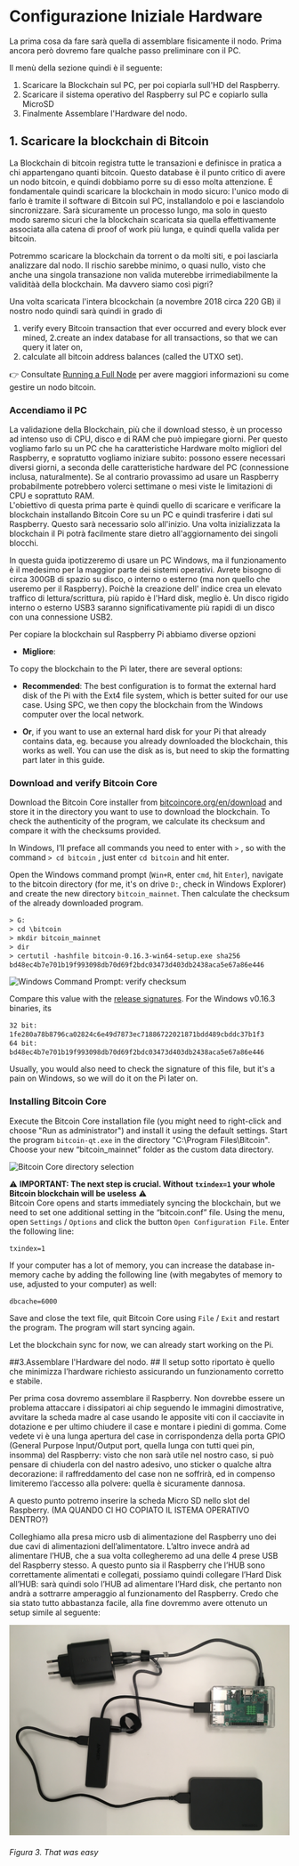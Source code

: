  # Configurazione Iniziale Hardware

La prima cosa da fare sarà quella di assemblare fisicamente il nodo.
Prima ancora però dovremo fare qualche passo preliminare con il PC.

Il menù della sezione quindi è il seguente: 

1. Scaricare la Blockchain sul PC, per poi copiarla sull'HD del Raspberry.
2. Scaricare il sistema operativo del Raspberry sul PC e copiarlo sulla MicroSD
3. Finalmente Assemblare l'Hardware del nodo.



## 1. Scaricare la blockchain di Bitcoin

La Blockchain di bitcoin registra tutte le transazioni e definisce in pratica a chi appartengano quanti bitcoin. Questo database è il punto critico di avere un nodo bitcoin, e quindi dobbiamo porre su di esso molta attenzione. É fondamentale quindi scaricare la blockchain in modo sicuro: l'unico modo di farlo è tramite il software di Bitcoin sul PC, installandolo e poi e lasciandolo sincronizzare. Sarà sicuramente un processo lungo, ma solo in questo modo saremo sicuri che la blockchain scaricata sia quella effettivamente associata alla catena di proof of work più lunga, e quindi quella valida per bitcoin.

Potremmo scaricare la blockchain da torrent o da molti siti, e poi lasciarla analizzare dal nodo. Il rischio sarebbe minimo, o quasi nullo, visto che anche una singola transazione non valida muterebbe irrimediabilmente la validitàà della blockchain. Ma davvero siamo così pigri? 

Una volta scaricata l'intera blcockchain (a novembre 2018 circa 220 GB)  il nostro nodo quindi sarà quindi in grado di 

1. verify every Bitcoin transaction that ever occurred and every block ever mined,
2.create an index database for all transactions, so that we can query it later on,
3. calculate all bitcoin address balances (called the UTXO set).

:point_right: Consultate  [Running a Full Node](https://bitcoin.org/en/full-node) per avere maggiori informazioni su come gestire un nodo bitcoin. 

### Accendiamo il PC 

La validazione della Blockchain, più che il download stesso, è un processo ad intenso uso di CPU, disco e di RAM che può impiegare giorni. Per questo vogliamo farlo su un PC che ha caratteristiche Hardware molto migliori del Raspberry, e sopratutto vogliamo iniziare subito: possono essere necessari diversi giorni, a seconda delle caratteristiche hardware del PC (connessione inclusa, naturalmente). Se al contrario provassimo ad usare un Raspberry probabilmente potrebbero volerci settimane o mesi viste le limitazioni di CPU e soprattuto RAM.  
L'obiettivo di questa prima parte è quindi quello di scaricare e verificare la blockchain installando Bitcoin Core su un PC e quindi trasferire i dati sul Raspberry. Questo sarà necessario solo all'inizio. Una volta inizializzata la blockchain il Pi potrà facilmente stare dietro all'aggiornamento dei singoli blocchi. 


In questa guida ipotizzeremo di usare un PC Windows, ma il funzionamento è il medesimo per la maggior parte dei sistemi operativi. Avrete bisogno di circa 300GB di spazio su disco, o interno o esterno (ma non quello che useremo per il Raspberry). Poichè la creazione dell' indice crea un elevato traffico di lettura/scrittura, più rapido è l'Hard disk, meglio è. Un disco rigido interno o esterno USB3 saranno significativamente più rapidi di un disco con una connessione USB2.

Per copiare la blockchain sul Raspberry Pi abbiamo diverse opzioni
* **Migliore**: 

To copy the blockchain to the Pi later, there are several options:

* **Recommended**: The best configuration is to format the external hard disk of the Pi with the Ext4 file system, which is better suited for our use case. Using SPC, we then copy the blockchain from the Windows computer over the local network.

* **Or**, if you want to use an external hard disk for your Pi that already contains data, eg. because you already downloaded the blockchain, this works as well. You can use the disk as is, but need to skip the formatting part later in this guide.

### Download and verify Bitcoin Core
Download the Bitcoin Core installer from [bitcoincore.org/en/download](https://bitcoincore.org/en/download) and store it in the directory you want to use to download the blockchain. To check the authenticity of the program, we calculate its checksum and compare it with the checksums provided. 

In Windows, I’ll preface all commands you need to enter with `>` , so with the command `> cd bitcoin` , just enter `cd bitcoin` and hit enter.

Open the Windows command prompt (`Win+R`, enter `cmd`, hit `Enter`), navigate to the bitcoin directory (for me, it's on drive `D:`, check in Windows Explorer) and create the new directory `bitcoin_mainnet`. Then calculate the checksum of the already downloaded program.
```
> G:
> cd \bitcoin
> mkdir bitcoin_mainnet
> dir
> certutil -hashfile bitcoin-0.16.3-win64-setup.exe sha256
bd48ec4b7e701b19f993098db70d69f2bdc03473d403db2438aca5e67a86e446
```
![Windows Command Prompt: verify checksum](images/10_blockchain_wincheck.png)

Compare this value with the [release signatures](https://bitcoin.org/bin/bitcoin-core-0.16.3/SHA256SUMS.asc). For the Windows v0.16.3 binaries, its
```
32 bit:  1fe280a78b8796ca02824c6e49d7873ec71886722021871bdd489cbddc37b1f3
64 bit:  bd48ec4b7e701b19f993098db70d69f2bdc03473d403db2438aca5e67a86e446
```
Usually, you would also need to check the signature of this file, but it's a pain on Windows, so we will do it on the Pi later on.

### Installing Bitcoin Core
Execute the Bitcoin Core installation file (you might need to right-click and choose "Run as administrator") and install it using the default settings. Start the program `bitcoin-qt.exe` in the directory "C:\Program Files\Bitcoin". Choose your new “bitcoin_mainnet” folder as the custom data directory.

![Bitcoin Core directory selection](images/10_bitcoinqt_directory.png)

:warning: **IMPORTANT: The next step is crucial. Without `txindex=1` your whole Bitcoin blockchain will be useless** :warning:  
Bitcoin Core opens and starts immediately syncing the blockchain, but we need to set one additional setting in the “bitcoin.conf” file. Using the menu, open `Settings` / `Options` and click the button `Open Configuration File`. Enter the following line:
```
txindex=1
```
If your computer has a lot of memory, you can increase the database in-memory cache by adding the following line (with megabytes of memory to use, adjusted to your computer) as well:
```
dbcache=6000
```
Save and close the text file, quit Bitcoin Core using `File` / `Exit` and restart the program. The program will start syncing again. 

Let the blockchain sync for now, we can already start working on the Pi.



##3.Assemblare l'Hardware del nodo. ##
Il setup sotto riportato è quello che minimizza l’hardware richiesto assicurando un funzionamento corretto e stabile.


Per prima cosa dovremo assemblare il Raspberry. Non dovrebbe essere un problema attaccare i dissipatori ai chip seguendo le immagini dimostrative, avvitare la scheda madre al case usando le apposite viti con il cacciavite in dotazione e per ultimo chiudere il case e montare i piedini di gomma. Come vedete vi è una lunga apertura del case in corrispondenza della porta  GPIO (General Purpose Input/Output port, quella lunga con tutti quei pin, insomma) del Raspberry: visto che non sarà utile nel nostro caso, si può pensare di chiuderla con del nastro adesivo, uno sticker o qualche altra decorazione: il raffreddamento del case non ne soffrirà, ed in compenso limiteremo l’accesso alla polvere: quella è sicuramente dannosa.


A questo punto potremo inserire la scheda Micro SD nello slot del Raspberry. (MA QUANDO CI HO COPIATO IL ISTEMA OPERATIVO DENTRO?)


Colleghiamo alla presa micro usb di alimentazione del Raspberry uno dei due cavi di alimentazioni dell’alimentatore. L’altro invece andrà ad alimentare l’HUB, che a sua volta collegheremo ad una delle 4 prese USB del Raspberry stesso. A questo punto sia il Raspberry che l’HUB sono correttamente alimentati e collegati, possiamo quindi collegare l’Hard Disk all’HUB: sarà quindi solo l’HUB ad alimentare l’Hard disk, che pertanto non andrà a sottrarre amperaggio al funzionamento del Raspberry.
Credo che sia stato tutto abbastanza facile, alla fine dovremmo avere ottenuto un setup simile al seguente: 



![Non è stato difficile alla fine](/images/003.20MinutesLater.JPG)

###### Figura 3. That was easy #######
